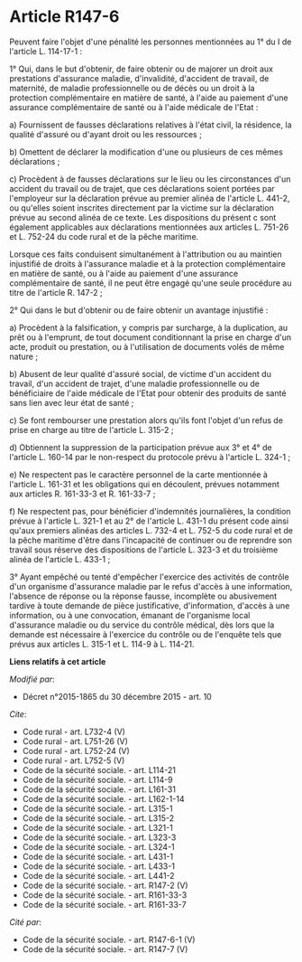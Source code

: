 # Article R147-6

Peuvent faire l'objet d'une pénalité les personnes mentionnées au 1° du I de l'article L. 114-17-1 : 

1° Qui, dans le but d'obtenir, de faire obtenir ou de majorer un droit aux prestations d'assurance maladie, d'invalidité,
d'accident de travail, de maternité, de maladie professionnelle ou de décès ou un droit à la protection complémentaire en
matière de santé, à l'aide au paiement d'une assurance complémentaire de santé ou à l'aide médicale de l'Etat : 

a) Fournissent de fausses déclarations relatives à l'état civil, la résidence, la qualité d'assuré ou d'ayant droit ou les
ressources ; 

b) Omettent de déclarer la modification d'une ou plusieurs de ces mêmes déclarations ; 

c) Procèdent à de fausses déclarations sur le lieu ou les circonstances d'un accident du travail ou de trajet, que ces
déclarations soient portées par l'employeur sur la déclaration prévue au premier alinéa de l'article L. 441-2, ou qu'elles
soient inscrites directement par la victime sur la déclaration prévue au second alinéa de ce texte. Les dispositions du
présent c sont également applicables aux déclarations mentionnées aux articles L. 751-26 et L. 752-24 du code rural et de la
pêche maritime. 

Lorsque ces faits conduisent simultanément à l'attribution ou au maintien injustifié de droits à l'assurance maladie et à la
protection complémentaire en matière de santé, ou à l'aide au paiement d'une assurance complémentaire de santé, il ne peut
être engagé qu'une seule procédure au titre de l'article R. 147-2 ; 

2° Qui dans le but d'obtenir ou de faire obtenir un avantage injustifié : 

a) Procèdent à la falsification, y compris par surcharge, à la duplication, au prêt ou à l'emprunt, de tout document
conditionnant la prise en charge d'un acte, produit ou prestation, ou à l'utilisation de documents volés de même nature ; 

b) Abusent de leur qualité d'assuré social, de victime d'un accident du travail, d'un accident de trajet, d'une maladie
professionnelle ou de bénéficiaire de l'aide médicale de l'Etat pour obtenir des produits de santé sans lien avec leur état
de santé ; 

c) Se font rembourser une prestation alors qu'ils font l'objet d'un refus de prise en charge au titre de l'article L.
315-2 ; 

d) Obtiennent la suppression de la participation prévue aux 3° et 4° de l'article L. 160-14 par le non-respect du protocole
prévu à l'article L. 324-1 ; 

e) Ne respectent pas le caractère personnel de la carte mentionnée à l'article L. 161-31 et les obligations qui en découlent,
prévues notamment aux articles R. 161-33-3 et R. 161-33-7 ; 

f) Ne respectent pas, pour bénéficier d'indemnités journalières, la condition prévue à l'article L. 321-1 et au 2° de
l'article L. 431-1 du présent code ainsi qu'aux premiers alinéas des articles L. 732-4 et L. 752-5 du code rural et de la
pêche maritime d'être dans l'incapacité de continuer ou de reprendre son travail sous réserve des dispositions de l'article
L. 323-3 et du troisième alinéa de l'article L. 433-1 ; 

3° Ayant empêché ou tenté d'empêcher l'exercice des activités de contrôle d'un organisme d'assurance maladie par le refus
d'accès à une information, l'absence de réponse ou la réponse fausse, incomplète ou abusivement tardive à toute demande de
pièce justificative, d'information, d'accès à une information, ou à une convocation, émanant de l'organisme local d'assurance
maladie ou du service du contrôle médical, dès lors que la demande est nécessaire à l'exercice du contrôle ou de l'enquête
tels que prévus aux articles L. 315-1 et L. 114-9 à L. 114-21.

**Liens relatifs à cet article**

_Modifié par_:

  - Décret n°2015-1865 du 30 décembre 2015 - art. 10

_Cite_:

  - Code rural - art. L732-4 (V)
  - Code rural - art. L751-26 (V)
  - Code rural - art. L752-24 (V)
  - Code rural - art. L752-5 (V)
  - Code de la sécurité sociale. - art. L114-21
  - Code de la sécurité sociale. - art. L114-9
  - Code de la sécurité sociale. - art. L161-31
  - Code de la sécurité sociale. - art. L162-1-14
  - Code de la sécurité sociale. - art. L315-1
  - Code de la sécurité sociale. - art. L315-2
  - Code de la sécurité sociale. - art. L321-1
  - Code de la sécurité sociale. - art. L323-3
  - Code de la sécurité sociale. - art. L324-1
  - Code de la sécurité sociale. - art. L431-1
  - Code de la sécurité sociale. - art. L433-1
  - Code de la sécurité sociale. - art. L441-2
  - Code de la sécurité sociale. - art. R147-2 (V)
  - Code de la sécurité sociale. - art. R161-33-3
  - Code de la sécurité sociale. - art. R161-33-7

_Cité par_:

  - Code de la sécurité sociale. - art. R147-6-1 (V)
  - Code de la sécurité sociale. - art. R147-7 (V)
